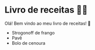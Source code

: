 # Livro de receitas :man_cook:

Olá! Bem vindo ao meu livro de receitas! :wave:

- Strogonoff de frango
- Pavê
- Bolo de cenoura
